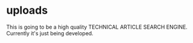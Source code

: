 # uploads
This is going to be a high quality TECHNICAL ARTICLE SEARCH ENGINE.
Currently it's just being developed.
